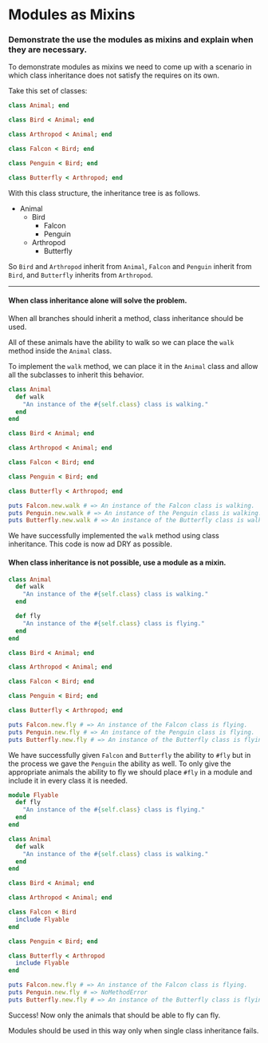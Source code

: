 # Modules as Mixins
### Demonstrate the use the modules as mixins and explain when they are necessary.

To demonstrate modules as mixins we need to come up with a scenario in which class inheritance does not satisfy the requires on its own.

Take this set of classes:
```ruby
class Animal; end

class Bird < Animal; end

class Arthropod < Animal; end

class Falcon < Bird; end

class Penguin < Bird; end

class Butterfly < Arthropod; end
```

With this class structure, the inheritance tree is as follows.

* Animal
  * Bird
    * Falcon
    * Penguin
  * Arthropod
    * Butterfly

So `Bird` and `Arthropod` inherit from `Animal`, `Falcon` and `Penguin` inherit from `Bird`, and `Butterfly` inherits from `Arthropod`.
***
#### When class inheritance alone will solve the problem.
When all branches should inherit a method, class inheritance should be used.

All of these animals have the ability to walk so we can place the `walk` method inside the `Animal` class.

To implement the `walk` method, we can place it in the `Animal` class and allow all the subclasses to inherit this behavior.

```ruby
class Animal
  def walk
    "An instance of the #{self.class} class is walking."
  end
end

class Bird < Animal; end

class Arthropod < Animal; end

class Falcon < Bird; end

class Penguin < Bird; end

class Butterfly < Arthropod; end

puts Falcon.new.walk # => An instance of the Falcon class is walking.
puts Penguin.new.walk # => An instance of the Penguin class is walking.
puts Butterfly.new.walk # => An instance of the Butterfly class is walking.
```
We have successfully implemented the `walk` method using class inheritance. This code is now ad DRY as possible.

#### When class inheritance is not possible, use a module as a mixin.
```ruby
class Animal
  def walk
    "An instance of the #{self.class} class is walking."
  end

  def fly
    "An instance of the #{self.class} class is flying."
  end
end

class Bird < Animal; end

class Arthropod < Animal; end

class Falcon < Bird; end

class Penguin < Bird; end

class Butterfly < Arthropod; end

puts Falcon.new.fly # => An instance of the Falcon class is flying.
puts Penguin.new.fly # => An instance of the Penguin class is flying.
puts Butterfly.new.fly # => An instance of the Butterfly class is flying.
```

We have successfully given `Falcon` and `Butterfly` the ability to `#fly` but in the process we gave the `Penguin` the ability as well. To only give the appropriate animals the ability to fly we should place `#fly` in a module and include it in every class it is needed.
```ruby
module Flyable
  def fly
    "An instance of the #{self.class} class is flying."
  end
end

class Animal
  def walk
    "An instance of the #{self.class} class is walking."
  end
end

class Bird < Animal; end

class Arthropod < Animal; end

class Falcon < Bird
  include Flyable
end

class Penguin < Bird; end

class Butterfly < Arthropod
  include Flyable
end

puts Falcon.new.fly # => An instance of the Falcon class is flying.
puts Penguin.new.fly # => NoMethodError
puts Butterfly.new.fly # => An instance of the Butterfly class is flying.
```

Success! Now only the animals that should be able to fly can fly.

Modules should be used in this way only when single class inheritance fails. 